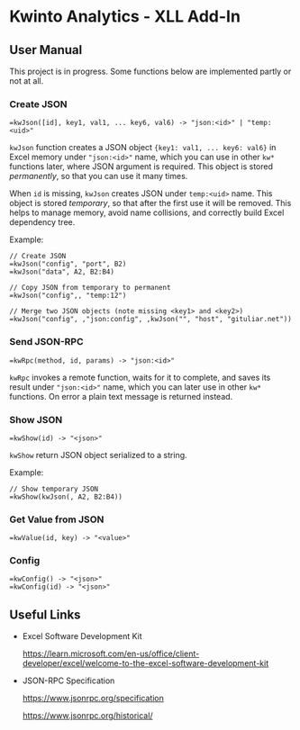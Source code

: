 # Kwinto Analytics - XLL Add-In

## User Manual

This project is in progress. Some functions below are implemented partly or not at all.

### Create JSON

```
=kwJson([id], key1, val1, ... key6, val6) -> "json:<id>" | "temp:<uid>"
```

`kwJson` function creates a JSON object `{key1: val1, ... key6: val6}` in Excel memory under
`"json:<id>"` name, which you can use in other `kw*` functions later, where JSON argument is
required. This object is stored _permanently_, so that you can use it many times.

When `id` is missing, `kwJson` creates JSON under `temp:<uid>` name. This object is stored
_temporary_, so that after the first use it will be removed. This helps to manage memory,
avoid name collisions, and correctly build Excel dependency tree.

Example:

```
// Create JSON
=kwJson("config", "port", B2)
=kwJson("data", A2, B2:B4)

// Copy JSON from temporary to permanent
=kwJson("config",, "temp:12")

// Merge two JSON objects (note missing <key1> and <key2>)
=kwJson("config", ,"json:config", ,kwJson("", "host", "gituliar.net"))
```

### Send JSON-RPC

```
=kwRpc(method, id, params) -> "json:<id>"
```

`kwRpc` invokes a remote function, waits for it to complete, and saves its result under
`"json:<id>"` name, which you can later use in other `kw*` functions. On error a plain text message
is returned instead.

### Show JSON

```
=kwShow(id) -> "<json>"
```

`kwShow` return JSON object serialized to a string.

Example:

```
// Show temporary JSON
=kwShow(kwJson(, A2, B2:B4))
```

### Get Value from JSON

```
=kwValue(id, key) -> "<value>"
```

### Config

```
=kwConfig() -> "<json>"
=kwConfig(id) -> "<json>"
```

## Useful Links

- Excel Software Development Kit

  https://learn.microsoft.com/en-us/office/client-developer/excel/welcome-to-the-excel-software-development-kit

- JSON-RPC Specification

  https://www.jsonrpc.org/specification

  https://www.jsonrpc.org/historical/
